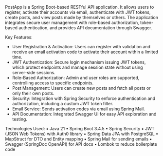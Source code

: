
PostApp is a Spring Boot-based RESTful API application. It allows users to register, activate their accounts via email, authenticate with JWT tokens, create posts, and view posts made by themselves or others. The application integrates secure user management with role-based authorization, token-based authentication, and provides API documentation through Swagger.

Key Features:
- User Registration & Activation: Users can register with validation and receive an email activation code to activate their account within a limited time.
- JWT Authentication: Secure login mechanism issuing JWT tokens, which protect endpoints and manage session state without using server-side sessions.
- Role-Based Authorization: Admin and user roles are supported, controlling access to specific endpoints.
- Post Management: Users can create new posts and fetch all posts or only their own posts.
- Security: Integration with Spring Security to enforce authentication and authorization, including a custom JWT token filter.
- Email Service: Sends activation codes via email using Spring Mail.
- API Documentation: Integrated Swagger UI for easy API exploration and testing.

Technologies Used:
▪ Java 21
▪ Spring Boot 3.4.5
▪ Spring Security
▪ JWT (JSON Web Tokens) with Auth0 library
▪ Spring Data JPA with PostgreSQL
▪ MapStruct for DTO and Entity mapping
▪ Spring Mail for sending emails
▪ Swagger (SpringDoc OpenAPI) for API docs
▪ Lombok to reduce boilerplate code

